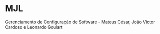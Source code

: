 # MJL
Gerenciamento de Configuração de Software - Mateus César, João Victor Cardoso e Leonardo Goulart
